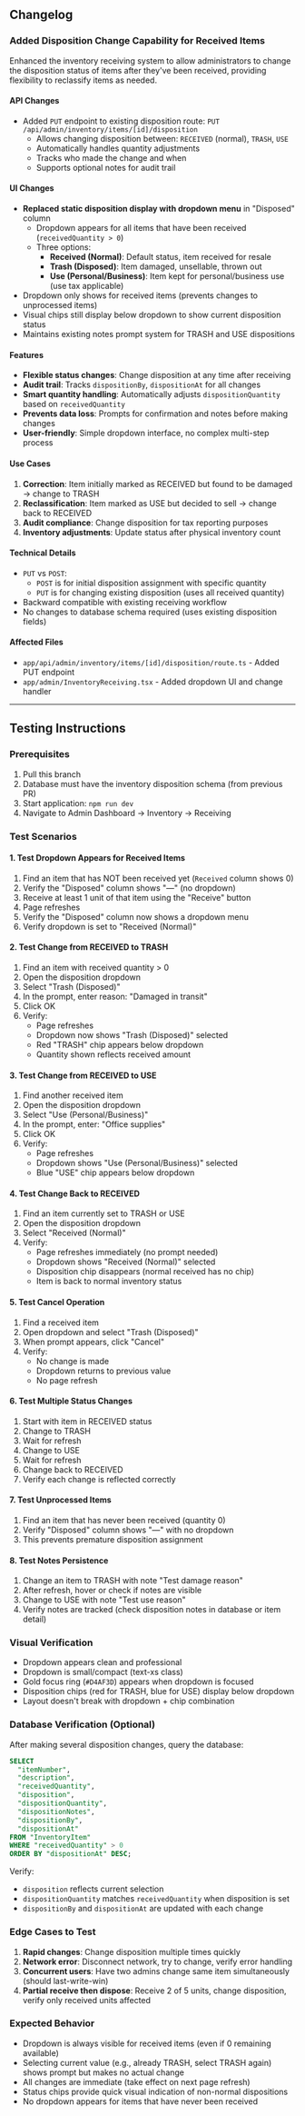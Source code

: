 ## Changelog

### Added Disposition Change Capability for Received Items

Enhanced the inventory receiving system to allow administrators to change the disposition status of items after they've been received, providing flexibility to reclassify items as needed.

#### API Changes
- Added `PUT` endpoint to existing disposition route: `PUT /api/admin/inventory/items/[id]/disposition`
  - Allows changing disposition between: `RECEIVED` (normal), `TRASH`, `USE`
  - Automatically handles quantity adjustments
  - Tracks who made the change and when
  - Supports optional notes for audit trail

#### UI Changes
- **Replaced static disposition display with dropdown menu** in "Disposed" column
  - Dropdown appears for all items that have been received (`receivedQuantity > 0`)
  - Three options:
    - **Received (Normal)**: Default status, item received for resale
    - **Trash (Disposed)**: Item damaged, unsellable, thrown out
    - **Use (Personal/Business)**: Item kept for personal/business use (use tax applicable)
- Dropdown only shows for received items (prevents changes to unprocessed items)
- Visual chips still display below dropdown to show current disposition status
- Maintains existing notes prompt system for TRASH and USE dispositions

#### Features
- **Flexible status changes**: Change disposition at any time after receiving
- **Audit trail**: Tracks `dispositionBy`, `dispositionAt` for all changes
- **Smart quantity handling**: Automatically adjusts `dispositionQuantity` based on `receivedQuantity`
- **Prevents data loss**: Prompts for confirmation and notes before making changes
- **User-friendly**: Simple dropdown interface, no complex multi-step process

#### Use Cases
1. **Correction**: Item initially marked as RECEIVED but found to be damaged → change to TRASH
2. **Reclassification**: Item marked as USE but decided to sell → change back to RECEIVED
3. **Audit compliance**: Change disposition for tax reporting purposes
4. **Inventory adjustments**: Update status after physical inventory count

#### Technical Details
- `PUT` vs `POST`: 
  - `POST` is for initial disposition assignment with specific quantity
  - `PUT` is for changing existing disposition (uses all received quantity)
- Backward compatible with existing receiving workflow
- No changes to database schema required (uses existing disposition fields)

#### Affected Files
- `app/api/admin/inventory/items/[id]/disposition/route.ts` - Added PUT endpoint
- `app/admin/InventoryReceiving.tsx` - Added dropdown UI and change handler

---

## Testing Instructions

### Prerequisites
1. Pull this branch
2. Database must have the inventory disposition schema (from previous PR)
3. Start application: `npm run dev`
4. Navigate to Admin Dashboard → Inventory → Receiving

### Test Scenarios

#### 1. Test Dropdown Appears for Received Items
1. Find an item that has NOT been received yet (`Received` column shows 0)
2. Verify the "Disposed" column shows "—" (no dropdown)
3. Receive at least 1 unit of that item using the "Receive" button
4. Page refreshes
5. Verify the "Disposed" column now shows a dropdown menu
6. Verify dropdown is set to "Received (Normal)"

#### 2. Test Change from RECEIVED to TRASH
1. Find an item with received quantity > 0
2. Open the disposition dropdown
3. Select "Trash (Disposed)"
4. In the prompt, enter reason: "Damaged in transit"
5. Click OK
6. Verify:
   - Page refreshes
   - Dropdown now shows "Trash (Disposed)" selected
   - Red "TRASH" chip appears below dropdown
   - Quantity shown reflects received amount

#### 3. Test Change from RECEIVED to USE
1. Find another received item
2. Open the disposition dropdown
3. Select "Use (Personal/Business)"
4. In the prompt, enter: "Office supplies"
5. Click OK
6. Verify:
   - Page refreshes
   - Dropdown shows "Use (Personal/Business)" selected
   - Blue "USE" chip appears below dropdown

#### 4. Test Change Back to RECEIVED
1. Find an item currently set to TRASH or USE
2. Open the disposition dropdown
3. Select "Received (Normal)"
4. Verify:
   - Page refreshes immediately (no prompt needed)
   - Dropdown shows "Received (Normal)" selected
   - Disposition chip disappears (normal received has no chip)
   - Item is back to normal inventory status

#### 5. Test Cancel Operation
1. Find a received item
2. Open dropdown and select "Trash (Disposed)"
3. When prompt appears, click "Cancel"
4. Verify:
   - No change is made
   - Dropdown returns to previous value
   - No page refresh

#### 6. Test Multiple Status Changes
1. Start with item in RECEIVED status
2. Change to TRASH
3. Wait for refresh
4. Change to USE
5. Wait for refresh
6. Change back to RECEIVED
7. Verify each change is reflected correctly

#### 7. Test Unprocessed Items
1. Find an item that has never been received (quantity 0)
2. Verify "Disposed" column shows "—" with no dropdown
3. This prevents premature disposition assignment

#### 8. Test Notes Persistence
1. Change an item to TRASH with note "Test damage reason"
2. After refresh, hover or check if notes are visible
3. Change to USE with note "Test use reason"
4. Verify notes are tracked (check disposition notes in database or item detail)

### Visual Verification
- Dropdown appears clean and professional
- Dropdown is small/compact (text-xs class)
- Gold focus ring (`#D4AF3D`) appears when dropdown is focused
- Disposition chips (red for TRASH, blue for USE) display below dropdown
- Layout doesn't break with dropdown + chip combination

### Database Verification (Optional)
After making several disposition changes, query the database:

```sql
SELECT 
  "itemNumber",
  "description",
  "receivedQuantity",
  "disposition",
  "dispositionQuantity",
  "dispositionNotes",
  "dispositionBy",
  "dispositionAt"
FROM "InventoryItem"
WHERE "receivedQuantity" > 0
ORDER BY "dispositionAt" DESC;
```

Verify:
- `disposition` reflects current selection
- `dispositionQuantity` matches `receivedQuantity` when disposition is set
- `dispositionBy` and `dispositionAt` are updated with each change

### Edge Cases to Test
1. **Rapid changes**: Change disposition multiple times quickly
2. **Network error**: Disconnect network, try to change, verify error handling
3. **Concurrent users**: Have two admins change same item simultaneously (should last-write-win)
4. **Partial receive then dispose**: Receive 2 of 5 units, change disposition, verify only received units affected

### Expected Behavior
- Dropdown is always visible for received items (even if 0 remaining available)
- Selecting current value (e.g., already TRASH, select TRASH again) shows prompt but makes no actual change
- All changes are immediate (take effect on next page refresh)
- Status chips provide quick visual indication of non-normal dispositions
- No dropdown appears for items that have never been received

